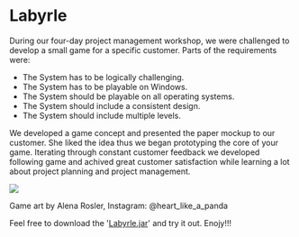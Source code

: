 # Labyrle

During our four-day project management workshop, we were challenged to develop a small game for a specific customer.
Parts of the requirements were:
* The System has to be logically challenging.
* The System has to be playable on Windows.
* The System should be playable on all operating systems.
* The System should include a consistent design.
* The System should include multiple levels.

We developed a game concept and presented the paper mockup to our customer.
She liked the idea thus we began prototyping the core of your game. Iterating through constant customer feedback we developed following game and achived great customer satisfaction while learning a lot about project planning and project management.

![](https://media.giphy.com/media/klyEeXVTPpyTyBvzNe/giphy.gif)

Game art by Alena Rosler, Instagram: @heart_like_a_panda

Feel free to download the '[Labyrle.jar](https://github.com/SirBenedick/Labyrle/blob/master/Labyrle.jar?raw=true)' and try it out. Enojy!!!
